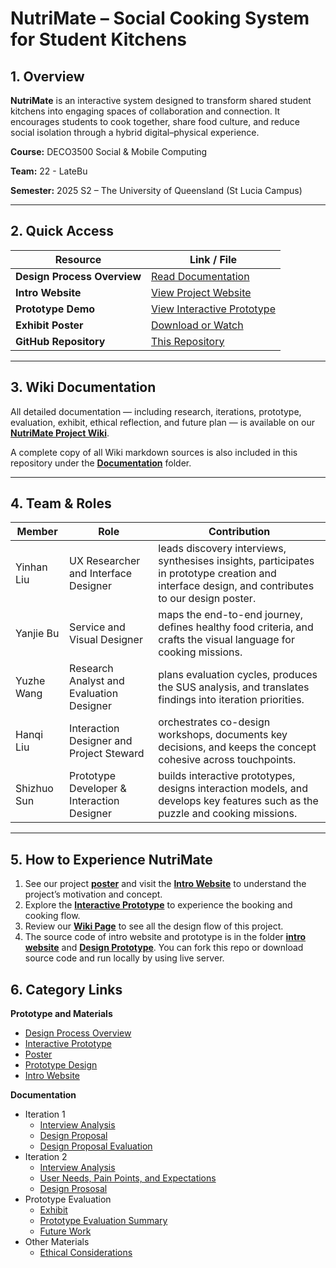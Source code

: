 # NutriMate – Social Cooking System for Student Kitchens

## 1. Overview

**NutriMate** is an interactive system designed to transform shared student kitchens into engaging spaces of collaboration and connection. It encourages students to cook together, share food culture, and reduce social isolation through a hybrid digital–physical experience.

**Course:** DECO3500 Social & Mobile Computing

**Team:** 22 - LateBu

**Semester:** 2025 S2 – The University of Queensland (St Lucia Campus)

---

## 2. Quick Access

| Resource                    | Link / File                                                                        |
| --------------------------- | ---------------------------------------------------------------------------------- |
| **Design Process Overview** | [Read Documentation](Documentation/DesignProcessOverview.md)                    |
| **Intro Website**     | [View Project Website](https://3500introwebsite.netlify.app/)                         |
| **Prototype Demo**    | [View Interactive Prototype](https://3500prototye.netlify.app)                        |
| **Exhibit Poster**    | [Download or Watch](Documentation/prototype_evaluation/Exhibit/3500_poster.svg)       |
| **GitHub Repository** | [This Repository](https://github.com/Richard-WYZ/DECO3500_DesignProject_Team_LateBu) |

---

## 3. Wiki Documentation

All detailed documentation — including research, iterations, prototype, evaluation, exhibit, ethical reflection, and future plan —
is available on our **[NutriMate Project Wiki](https://github.com/Richard-WYZ/DECO3500_DesignProject_Team_LateBu/wiki)**.

A complete copy of all Wiki markdown sources is also included in this repository under the **[Documentation](https://github.com/Richard-WYZ/DECO3500_DesignProject_Team_LateBu/tree/main/Documentation)** folder.

---

## 4. Team & Roles

| Member      | Role                                     | Contribution                                                                                                     |
| ----------- | ---------------------------------------- | ---------------------------------------------------------------------------------------------------------------- |
| Yinhan Liu  | UX Researcher and Interface Designer     | leads discovery interviews, synthesises insights, participates in prototype creation and interface design, and contributes to our design poster.        |
| Yanjie Bu   | Service and Visual Designer              | maps the end-to-end journey, defines healthy food criteria, and crafts the visual language for cooking missions. |
| Yuzhe Wang  | Research Analyst and Evaluation Designer | plans evaluation cycles, produces the SUS analysis, and translates findings into iteration priorities.           |
| Hanqi Liu   | Interaction Designer and Project Steward | orchestrates co-design workshops, documents key decisions, and keeps the concept cohesive across touchpoints.    |
| Shizhuo Sun | Prototype Developer & Interaction Designer    | builds interactive prototypes, designs interaction models, and develops key features such as the puzzle and cooking missions.|

---

## 5. How to Experience NutriMate

1. See our project **[poster](Documentation/prototype_evaluation/Exhibit/3500_poster.svg)** and visit the **[Intro Website](https://3500introwebsite.netlify.app/)** to understand the project’s motivation and concept.
2. Explore the **[Interactive Prototype](https://3500prototye.netlify.app)** to experience the booking and cooking flow.
3. Review our **[Wiki Page](https://github.com/Richard-WYZ/DECO3500_DesignProject_Team_LateBu/wiki)** to see all the design flow of this project.
4. The source code of intro website and prototype is in the folder **[intro website](https://github.com/Richard-WYZ/DECO3500_DesignProject_Team_LateBu/tree/main/intro%20website)** and **[Design Prototype](https://github.com/Richard-WYZ/DECO3500_DesignProject_Team_LateBu/tree/main/Design%20Prototype)**. You can fork this repo or download source code and run locally by using live server.

## 6. Category Links

**Prototype and Materials**
- [Design Process Overview](Documentation/DesignProcessOverview.md)
- [Interactive Prototype](https://3500prototye.netlify.app)
- [Poster](Documentation/prototype_evaluation/Exhibit/3500_poster.svg)
- [Prototype Design](Documentation/Iteration2/prototype.md)
- [Intro Website](https://3500introwebsite.netlify.app/)

**Documentation**
- Iteration 1
  - [Interview Analysis](Documentation/Iteration1/Interview_Analysis.md)
  - [Design Proposal](Documentation/Iteration1/Refine_Proposal.md)
  - [Design Proposal Evaluation](Documentation/Iteration1/Design_Proposal_Evaluation.md)
- Iteration 2
  - [Interview Analysis](Documentation/Iteration2/Interview_and_Observation_Findings.md)
  - [User Needs, Pain Points, and Expectations](Documentation/Iteration2/User_Needs_Pain_Point_Expectations.md)
  - [Design Prososal](Documentation/Iteration2/Proposal_V2.md)
- Prototype Evaluation
  - [Exhibit](Documentation/prototype_evaluation/Exhibit.md)
  - [Prototype Evaluation Summary](Documentation/prototype_evaluation/Prototype_Evaluation.md)
  - [Future Work](Documentation/prototype_evaluation/Future_Plan.md)
- Other Materials
  - [Ethical Considerations](/Documentation/DesignProcessOverview.md)

